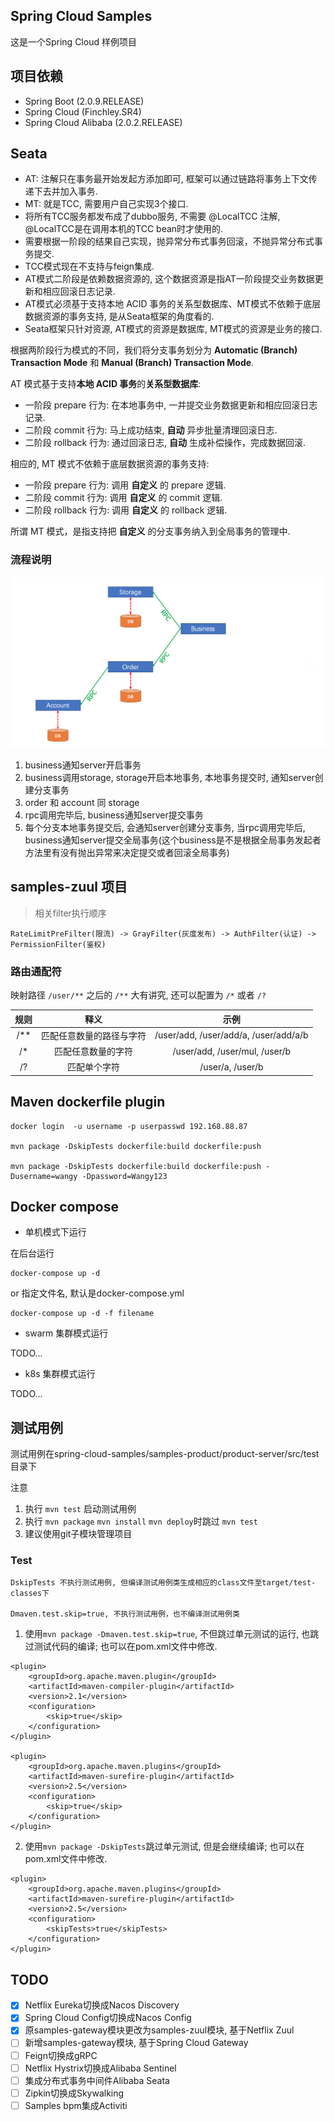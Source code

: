 ## Spring Cloud Samples

这是一个Spring Cloud 样例项目

## 项目依赖

- Spring Boot (2.0.9.RELEASE)
- Spring Cloud (Finchley.SR4)
- Spring Cloud Alibaba (2.0.2.RELEASE)

## Seata

- AT: 注解只在事务最开始发起方添加即可, 框架可以通过链路将事务上下文传递下去并加入事务.
- MT: 就是TCC, 需要用户自己实现3个接口.
- 将所有TCC服务都发布成了dubbo服务, 不需要 @LocalTCC 注解, @LocalTCC是在调用本机的TCC bean时才使用的.
- 需要根据一阶段的结果自己实现，抛异常分布式事务回滚，不抛异常分布式事务提交.
- TCC模式现在不支持与feign集成.
- AT模式二阶段是依赖数据资源的, 这个数据资源是指AT一阶段提交业务数据更新和相应回滚日志记录.
- AT模式必须基于支持本地 ACID 事务的关系型数据库、MT模式不依赖于底层数据资源的事务支持, 是从Seata框架的角度看的.
- Seata框架只针对资源, AT模式的资源是数据库, MT模式的资源是业务的接口.

根据两阶段行为模式的不同，我们将分支事务划分为 **Automatic (Branch) Transaction Mode** 和 **Manual (Branch) Transaction Mode**.

AT 模式基于支持**本地 ACID 事务**的**关系型数据库**:

- 一阶段 prepare 行为: 在本地事务中, 一并提交业务数据更新和相应回滚日志记录.
- 二阶段 commit 行为: 马上成功结束, **自动** 异步批量清理回滚日志.
- 二阶段 rollback 行为: 通过回滚日志, **自动** 生成补偿操作，完成数据回滚.

相应的, MT 模式不依赖于底层数据资源的事务支持:

- 一阶段 prepare 行为: 调用 **自定义** 的 prepare 逻辑.
- 二阶段 commit 行为: 调用 **自定义** 的 commit 逻辑.
- 二阶段 rollback 行为: 调用 **自定义** 的 rollback 逻辑.

所谓 MT 模式，是指支持把 **自定义** 的分支事务纳入到全局事务的管理中.

### 流程说明

![](process.png)

1. business通知server开启事务
2. business调用storage, storage开启本地事务, 本地事务提交时, 通知server创建分支事务
3. order 和 account 同 storage
4. rpc调用完毕后, business通知server提交事务
5. 每个分支本地事务提交后, 会通知server创建分支事务, 当rpc调用完毕后, business通知server提交全局事务(这个business是不是根据全局事务发起者方法里有没有抛出异常来决定提交或者回滚全局事务)

## samples-zuul 项目

> 相关filter执行顺序

```
RateLimitPreFilter(限流) -> GrayFilter(灰度发布) -> AuthFilter(认证) -> PermissionFilter(鉴权)
```

### 路由通配符

映射路径 `/user/**` 之后的 `/**` 大有讲究, 还可以配置为 `/*` 或者 `/?`

| 规则 | 释义 | 示例 |
| :------: | :------: | :------: |
| /** | 匹配任意数量的路径与字符 | /user/add, /user/add/a, /user/add/a/b |
| /* | 匹配任意数量的字符 | /user/add, /user/mul, /user/b |
| /? | 匹配单个字符 | /user/a, /user/b |

## Maven dockerfile plugin

```text
docker login  -u username -p userpasswd 192.168.88.87

mvn package -DskipTests dockerfile:build dockerfile:push

mvn package -DskipTests dockerfile:build dockerfile:push -Dusername=wangy -Dpassword=Wangy123 
```

## Docker compose

- 单机模式下运行

在后台运行

```docker
docker-compose up -d
```

or 指定文件名, 默认是docker-compose.yml

```docker
docker-compose up -d -f filename
```

- swarm 集群模式运行

TODO...

- k8s 集群模式运行

TODO...

## 测试用例

测试用例在spring-cloud-samples/samples-product/product-server/src/test目录下

注意

1. 执行 `mvn test` 启动测试用例
2. 执行 `mvn package` `mvn install` `mvn deploy`时跳过 `mvn test`
3. 建议使用git子模块管理项目

### Test
```text
DskipTests 不执行测试用例, 但编译测试用例类生成相应的class文件至target/test-classes下

Dmaven.test.skip=true, 不执行测试用例，也不编译测试用例类
```

1. 使用`mvn package -Dmaven.test.skip=true`, 不但跳过单元测试的运行, 也跳过测试代码的编译; 也可以在pom.xml文件中修改.

```mvn
<plugin>  
    <groupId>org.apache.maven.plugin</groupId>  
    <artifactId>maven-compiler-plugin</artifactId>  
    <version>2.1</version>  
    <configuration>  
        <skip>true</skip>  
    </configuration>  
</plugin>

<plugin>  
    <groupId>org.apache.maven.plugins</groupId>  
    <artifactId>maven-surefire-plugin</artifactId>  
    <version>2.5</version>  
    <configuration>  
        <skip>true</skip>  
    </configuration>  
</plugin> 
```

2. 使用`mvn package -DskipTests`跳过单元测试, 但是会继续编译; 也可以在pom.xml文件中修改.

```mvn
<plugin>  
    <groupId>org.apache.maven.plugins</groupId>  
    <artifactId>maven-surefire-plugin</artifactId>  
    <version>2.5</version>  
    <configuration>  
        <skipTests>true</skipTests>  
    </configuration>  
</plugin> 
```

## TODO

- [X] Netflix Eureka切换成Nacos Discovery
- [X] Spring Cloud Config切换成Nacos Config
- [X] 原samples-gateway模块更改为samples-zuul模块, 基于Netflix Zuul
- [ ] 新增samples-gateway模块, 基于Spring Cloud Gateway
- [ ] Feign切换成gRPC
- [ ] Netflix Hystrix切换成Alibaba Sentinel
- [ ] 集成分布式事务中间件Alibaba Seata
- [ ] Zipkin切换成Skywalking
- [ ] Samples bpm集成Activiti
